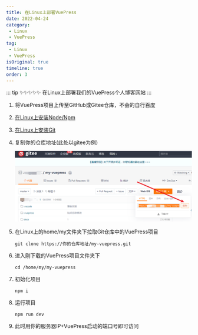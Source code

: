 ```yaml
---
title: 在Linux上部署VuePress
date: 2022-04-24
category:
 - Linux
 - VuePress
tag: 
 - Linux
 - VuePress
isOriginal: true
timeline: true
order: 3
---
```


::: tip ✨✨✨✨✨
在Linux上部署我们的VuePress个人博客网站
:::

<!-- more -->

1. 将VuePress项目上传至GitHub或Gitee仓库，不会的自行百度
2. [在Linux上安装Node/Npm](/articles/blog-posts/series/linux/installation-node.md)
3. [在Linux上安装Git](/articles/blog-posts/series/linux/installation-git.md)
4. 复制你的仓库地址(此处以gitee为例)

   ![img](./image/vuepress-release/1650813978558.png)
5. 在Linux上的home/my文件夹下拉取Git仓库中的VuePress项目

   ```
   git clone https://你的仓库地址/my-vuepress.git
   ```
6. 进入刚下载的VuePress项目文件夹下

   ```shell
   cd /home/my/my-vuepress
   ```
7. 初始化项目

   ```shell
   npm i
   ```
8. 运行项目

   ```shell
   npm run dev
   ```
9. 此时用你的服务器IP+VuePress启动的端口号即可访问
